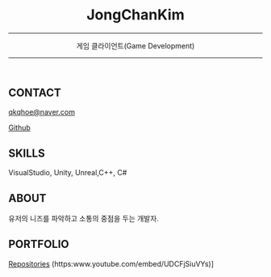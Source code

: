 <header id="header">
<!-- 이력서 헤더 : 이름과 타이틀 작성 -->
  <h1>JongChanKim</h1>
  <hr>
    게임 클라이언트(Game Development)
  <hr>
</header>

<main>
  <article id="mainLeft">
    <section>
      <h2>CONTACT</h2>
      <!-- 소셜 미디어를 비롯한 연락처 정보 -->
      <p>
        <i class="fa fa-envelope" aria-hidden="true"></i>
        <a href="mailto:qkqhoe@naver.com.com">qkqhoe@naver.com</a>
      </p>
      <p>
        <i class="fa fa-github" aria-hidden="true"></i>
        <a href="https://www.github.com/Chan1605">Github</a>
      </p>      
    </section>
    <section>
      <h2>SKILLS</h2>
      <!-- 자신이 잘할 수 있는 분야 -->
      VisualStudio, Unity, Unreal,C++, C#
     </section> 
  </article>
  <article id="mainRight">
    <section>
     <h2>ABOUT</h2>
     <!-- 자기 소개 -->
      유저의 니즈를 파악하고 소통의 중점을 두는 개발자.
    </section>
    <section>
      <h2>PORTFOLIO</h2>
      <i class="fa fa-github" aria-hidden="true"></i>
      <a href="https://github.com/Chan1605?tab=repositories">Repositories</a>  
      (https:www.youtube.com/embed/UDCFjSiuVYs)]
    </section>
  </article>
</main>
